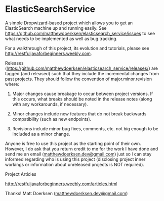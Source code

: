 # ElasticSearchService
A simple Dropwizard-based project which allows you to get an ElasticSearch machine up and running easily. See https://github.com/matthewdoerksen/elasticsearch_service/issues to see what needs to be implemented as well as bug tracking.

For a walkthrough of this project, its evolution and tutorials, please see http://restfuljavaforbeginners.weebly.com.

Releases (https://github.com/matthewdoerksen/elasticsearch_service/releases/) are tagged (and released) such that they include the incremental changes from past projects. They should follow the convention of major.minor.revision where:

1) Major changes cause breakage to occur between project versions. If this occurs, what breaks should be noted in the release notes (along with any workarounds, if necessary).

2) Minor changes include new features that do not break backwards compatibility (such as new endpoints).

3) Revisions include minor bug fixes, comments, etc. not big enough to be included as a minor change.

Anyone is free to use this project as the starting point of their own. However, I do ask that you return credit to me for the work I have done and send me an email (matthewdoerksen.dev@gmail.com) just so I can stay informed regarding who is using this project (disclosing project inner workings or information about unreleased projects is NOT required).

Project Articles

http://restfuljavaforbeginners.weebly.com/articles.html

Thanks!
Matt Doerksen (matthewdoerksen.dev@gmail.com)
